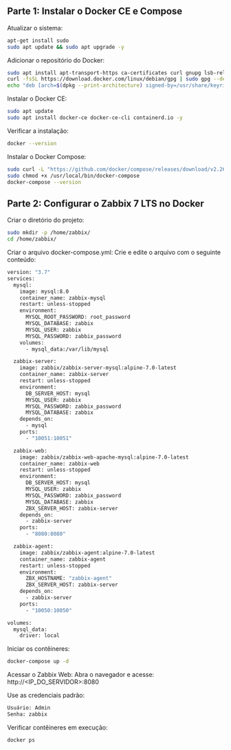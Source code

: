 ## Parte 1: Instalar o Docker CE e Compose ##

Atualizar o sistema:
```sh
apt-get install sudo
sudo apt update && sudo apt upgrade -y
```

Adicionar o repositório do Docker:
```sh
sudo apt install apt-transport-https ca-certificates curl gnupg lsb-release software-properties-common -y
curl -fsSL https://download.docker.com/linux/debian/gpg | sudo gpg --dearmor -o /usr/share/keyrings/docker-archive-keyring.gpg
echo "deb [arch=$(dpkg --print-architecture) signed-by=/usr/share/keyrings/docker-archive-keyring.gpg] https://download.docker.com/linux/debian $(lsb_release -cs) stable" | sudo tee /etc/apt/sources.list.d/docker.list > /dev/null
```

Instalar o Docker CE:
```sh
sudo apt update
sudo apt install docker-ce docker-ce-cli containerd.io -y
```

Verificar a instalação:
```sh
docker --version
```

Instalar o Docker Compose:
```sh
sudo curl -L "https://github.com/docker/compose/releases/download/v2.26.1/docker-compose-$(uname -s)-$(uname -m)" -o /usr/local/bin/docker-compose
sudo chmod +x /usr/local/bin/docker-compose
docker-compose --version
```

## Parte 2: Configurar o Zabbix 7 LTS no Docker ##

Criar o diretório do projeto:
```sh
sudo mkdir -p /home/zabbix/
cd /home/zabbix/
```

Criar o arquivo docker-compose.yml: Crie e edite o arquivo com o seguinte conteúdo:
```sh
version: "3.7"
services:
  mysql:
    image: mysql:8.0
    container_name: zabbix-mysql
    restart: unless-stopped
    environment:
      MYSQL_ROOT_PASSWORD: root_password
      MYSQL_DATABASE: zabbix
      MYSQL_USER: zabbix
      MYSQL_PASSWORD: zabbix_password
    volumes:
      - mysql_data:/var/lib/mysql

  zabbix-server:
    image: zabbix/zabbix-server-mysql:alpine-7.0-latest
    container_name: zabbix-server
    restart: unless-stopped
    environment:
      DB_SERVER_HOST: mysql
      MYSQL_USER: zabbix
      MYSQL_PASSWORD: zabbix_password
      MYSQL_DATABASE: zabbix
    depends_on:
      - mysql
    ports:
      - "10051:10051"

  zabbix-web:
    image: zabbix/zabbix-web-apache-mysql:alpine-7.0-latest
    container_name: zabbix-web
    restart: unless-stopped
    environment:
      DB_SERVER_HOST: mysql
      MYSQL_USER: zabbix
      MYSQL_PASSWORD: zabbix_password
      MYSQL_DATABASE: zabbix
      ZBX_SERVER_HOST: zabbix-server
    depends_on:
      - zabbix-server
    ports:
      - "8080:8080"

  zabbix-agent:
    image: zabbix/zabbix-agent:alpine-7.0-latest
    container_name: zabbix-agent
    restart: unless-stopped
    environment:
      ZBX_HOSTNAME: "zabbix-agent"
      ZBX_SERVER_HOST: zabbix-server
    depends_on:
      - zabbix-server
    ports:
      - "10050:10050"

volumes:
  mysql_data:
    driver: local

```

Iniciar os contêineres:
```sh
docker-compose up -d
```

Acessar o Zabbix Web: Abra o navegador e acesse:
http://<IP_DO_SERVIDOR>:8080


Use as credenciais padrão:
```sh
Usuário: Admin
Senha: zabbix
```

Verificar contêineres em execução:
```sh
docker ps
```
